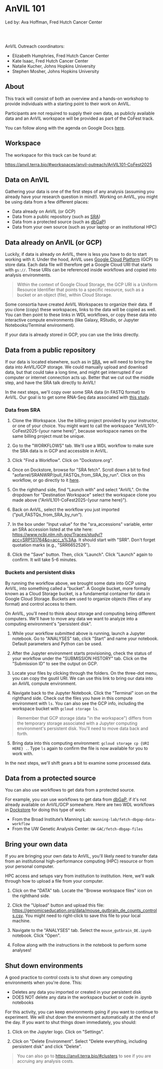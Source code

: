 # AnVIL 101

Led by: Ava Hoffman, Fred Hutch Cancer Center

<br><br>

AnVIL Outreach coordinators: 

- Elizabeth Humphries, Fred Hutch Cancer Center
- Kate Isaac, Fred Hutch Cancer Center
- Natalie Kucher, Johns Hopkins University
- Stephen Mosher, Johns Hopkins University

## About

This track will consist of both an overview and a hands-on workshop to provide individuals with a starting point to their work on AnVIL.

Participants are not required to supply their own data, as publicly available data and an AnVIL workspace will be provided as part of the CoFest track.

You can follow along with the agenda on Google Docs [here](https://docs.google.com/document/d/1P_Dgiv5YEVagXI0uObR7ajAoyWGof94A9PhffB1HSVg/edit?tab=t.0).

## Workspace

The workspace for this track can be found at: 

https://anvil.terra.bio/#workspaces/anvil-outreach/AnVIL101-CoFest2025 

## Data on AnVIL

Gathering your data is one of the first steps of any analysis (assuming you already have your research question in mind!). Working on AnVIL, you might be using data from a few different places:

- Data already on AnVIL (or GCP)
- Data from a public repository (such as [SRA](https://www.ncbi.nlm.nih.gov/sra))
- Data from a protected source (such as [dbGaP](https://dbgap.ncbi.nlm.nih.gov/home))
- Data from your own source (such as your laptop or an institutional HPC)

<!-- schematic of data sources -->

## Data already on AnVIL (or GCP)

Luckily, if data is already on AnVIL, there is less you have to do to start working with it. Under the hood, AnVIL uses [Google Cloud Platform](https://cloud.google.com/) (GCP) to store data. Each data file will therefore get a Google Cloud URI that starts with `gs://`. These URIs can be referenced inside workflows and copied into analysis environments.

> Within the context of Google Cloud Storage, the GCP URI is a Uniform Resource Identifier that points to a specific resource, such as a bucket or an object (file), within Cloud Storage.

Some consortia have created AnVIL Workspaces to organize their data. If you clone (copy) these workspaces, links to the data will be copied as well. You can then point to these links in WDL workflows, or copy these data into interactive compute environments (like Galaxy, RStudio, or Jupyter Notebooks/Terminal environment).

If your data is already stored in GCP, you can use the links directly.

## Data from a public repository

If our data is located elsewhere, such as in [SRA](https://www.ncbi.nlm.nih.gov/sra), we will need to bring the data into AnVIL/GCP storage. We could manually upload and download data, but that could take a long time, and might get interrupted if our computer or internet connection acts up. Better that we cut out the middle step, and have the SRA talk directly to AnVIL!

In the next steps, we'll copy over some SRA data (in FASTQ format) to AnVIL. Our goal is to get some RNA-Seq data associated with [this study](https://pubmed.ncbi.nlm.nih.gov/31150625/).

### Data from SRA

1. Clone the Workspace. Use the billing project provided by your instructor, or one of your choice. You might want to call the workspace "AnVIL101-CoFest2025-{your name here}", because workspace names on the same billing project must be unique.

2. Go to the "WORKFLOWS" tab. We'll use a WDL workflow to make sure the SRA data is in GCP and accessible in AnVIL.

3. Click "Find a Workflow". Click on "Dockstore.org". 

4. Once on Dockstore, browse for "SRA fetch". Scroll down a bit to find "aofarrel/SRANWRP/pull_FASTQs_from_SRA_by_run". Click on this workflow, or go directly to it [here](https://dockstore.org/workflows/github.com/aofarrel/SRANWRP/pull_FASTQs_from_SRA_by_run:v1.1.18?tab=info). 

5. On the righthand side, find "Launch with" and select "AnVIL". On the dropdown for "Destination Workspace" select the workspace clone you made above ("AnVIL101-CoFest2025-{your name here}").

6. Back on AnVIL, select the workflow you just imported ("pull_FASTQs_from_SRA_by_run").

7. In the box under "Input value" for the "sra_accessions" variable, enter an SRA accession listed at the site here: https://www.ncbi.nlm.nih.gov/Traces/study/?acc=SRP131764&o=acc_s%3Aa. It should start with "SRR". Don't forget quotation marks (e.g., "SRR6652526").

8. Click the "Save" button. Then, click "Launch". Click "Launch" again to confirm. It will take 5-6 minutes.

### Buckets and persistent disks

By running the workflow above, we brought some data into GCP using AnVIL, into something called a "bucket". A Google bucket, more formally known as a Cloud Storage bucket, is a fundamental container for data in Google Cloud Storage. Buckets are used to organize objects (files of any format) and control access to them.

On AnVIL, you'll need to think about storage and computing being different computers. We'll have to move any data we want to analyze into a computing environment's "persistent disk".

1. While your workflow submitted above is running, launch a Jupyter notebook. Go to "ANALYSES" tab, click "Start" and name your notebook. Default parameters and Python can be used.

2. After the Jupyter environment starts provisioning, check the status of your workflow under the "SUBMISSION HISTORY" tab. Click on the "Submission ID" to see the output on GCP.

3. Locate your files by clicking through the folders. On the three-dot menu, you can copy the gsutil URI. We can use this link to bring our data into an AnVIL compute environment.

4. Navigate back to the Jupyter Notebook. Click the "Terminal" icon on the righthand side. Check out the files you have in this compute environment with `ls`. You can also see the GCP info, including the workspace bucket with `gcloud storage ls`.

> Remember that GCP storage (data "in the workspace") differs from the temporary storage associated with a Jupyter computing environment's persistent disk. You'll need to move data back and forth.

5. Bring data into this computing environment: `gcloud storage cp {URI HERE} .`. Type `ls` again to confirm the file is now available for you to work with.

In the next steps, we'll shift gears a bit to examine some processed data.

## Data from a protected source

You can also use workflows to get data from a protected source. 

For example, you can use workflows to get data from [dbGaP](https://dbgap.ncbi.nlm.nih.gov/home), if it's not already available on AnVIL/GCP somewhere. Here are two WDL workflows in [Dockstore](https://dockstore.org/) for doing this type of work:

- From the Broad Institute’s Manning Lab: `manning-lab/fetch-dbgap-data-workflow`
- From the UW Genetic Analysis Center: `UW-GAC/fetch-dbgap-files`

## Bring your own data

If you are bringing your own data to AnVIL, you'll likely need to transfer data from an institutional high-performance computing (HPC) resource or from your personal computer.

HPC access and setups vary from institution to institution. Here, we'll walk through how to upload a file from your computer. 

1. Click on the "DATA" tab. Locate the "Browse workspace files" icon on the righthand side.

2. Click the "Upload" button and upload this file: https://genomicseducation.org/data/mouse_gutbrain_de_counts_controls.csv. You might need to right-click to save this file to your local machine.

3. Navigate to the "ANALYSES" tab. Select the `mouse_gutbrain_DE.ipynb` notebook. Click "Open".

4. Follow along with the instructions in the notebook to perform some analyses!

## Shut down environments

A good practice to control costs is to shut down any computing environments when you're done. This:

- Deletes any data you imported or created in your persistent disk
- DOES NOT delete any data in the workspace bucket or code in .ipynb notebooks

For this activity, you can keep environments going if you want to continue to experiment. We will shut down the environment automatically at the end of the day. If you want to shut things down immediately, you should:

1. Click on the Jupyter logo. Click on "Settings".

2. Click on "Delete Environment". Select "Delete everything, including persistent disk" and click "Delete".

> You can also go to https://anvil.terra.bio/#clusters to see if you are accruing any analysis costs.
